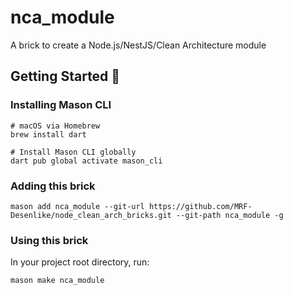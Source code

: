 # nca_module

A brick to create a Node.js/NestJS/Clean Architecture module

## Getting Started 🚀

### Installing Mason CLI

```
# macOS via Homebrew
brew install dart

# Install Mason CLI globally
dart pub global activate mason_cli
```

### Adding this brick

```
mason add nca_module --git-url https://github.com/MRF-Desenlike/node_clean_arch_bricks.git --git-path nca_module -g
```

### Using this brick

In your project root directory, run: 
```
mason make nca_module
```